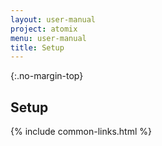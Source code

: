 ```yaml
---
layout: user-manual
project: atomix
menu: user-manual
title: Setup
---
```


{:.no-margin-top}

## Setup

{% include common-links.html %}

